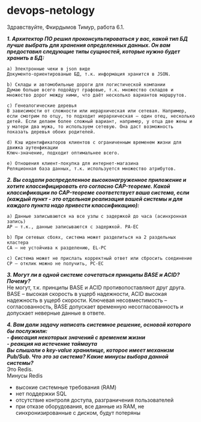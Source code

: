 # devops-netology
Здравствуйте, Фкирдымов Тимур, работа 6.1.

***1. Архитектор ПО решил проконсультироваться у вас, какой тип БД лучше выбрать для хранения определенных данных. Он вам предоставил следующие типы сущностей, которые нужно будет хранить в БД:***  
	
  	a) Электронные чеки в json виде  
	Документо-ориентированые БД, т.к. информация хранится в JSON.

  	b) Склады и автомобильные дороги для логистической компании  
	Думаю больше всего подойдут графовые, т.к. множество складов и множество дорог между ними, что даёт несколько вариантов маршрутов.

  	c) Генеалогические деревья  
	В зависимости от сложности или иерархическая или сетевая. Например, если смотрим по отцу, то подходит иерархическая – один отец, несколько детей. Если делаем более сложный вариант, например, у отца две жены и у матери два мужа, то используем сетевую. Она даст возможность показать деревья обоих родителей.

  	d) Кэш идентификаторов клиентов с ограниченным временем жизни для движка аутенфикации  
	Ключ-значение, подходит оптимальнее всего. 

  	e) Отношения клиент-покупка для интернет-магазина  
	Реляционная база данных, т.к. используется множество атрибутов.



***2. Вы создали распределенное высоконагруженное приложение и хотите классифицировать его согласно CAP-теореме. Какой классификации по CAP-теореме соответствует ваша система, если (каждый пункт - это отдельная реализация вашей системы и для каждого пункта надо привести классификацию):***  

  	a) Данные записываются на все узлы с задержкой до часа (асинхронная запись)  
	AP – т.к., данные записываются с задержкой. PA-EC

  	b) При сетевых сбоях, система может разделиться на 2 раздельных кластера  
	CA – не устойчива к разделению, EL-PC

  	c) Система может не прислать корректный ответ или сбросить соединение  
	CP – отклик можно не получить, PC-EC


***3. Могут ли в одной системе сочетаться принципы BASE и ACID? Почему?***  
Не могут, т.к. принципы BASE и ACID противопоставляют друг друга. BASE – высокая скорость в ущерб надежности, ACID высокая надежность в ущерб скорости. Ключевая несовместимость – согласованность, BASE допускает временную несогласованность и допускает неверные данные в ответе.

***4. Вам дали задачу написать системное решение, основой которого бы послужили:***  
***- фиксация некоторых значений с временем жизни***  
***- реакция на истечение таймаута***  
***Вы слышали о key-value хранилище, которое имеет механизм Pub/Sub. Что это за система? Какие минусы выбора данной системы?***  
Это Redis.  
Минусы Redis  
- высокие системные требования (RAM)  
- нет поддержки SQL  
- отсутствие контроля доступа, разграничения пользователей  
- при отказе оборудования, все данные из RAM, не синхронизированные с диском, будут потеряны





